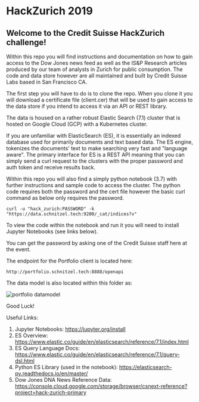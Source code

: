 # HackZurich 2019

##  Welcome to the Credit Suisse HackZurich challenge!  

Within this repo you will find instructions and documentation on how to 
gain access to the Dow Jones news feed as well as the IS&P Research articles 
produced by our team of analysts in Zurich for public consumption.  The code 
and data store however are all maintained and built by Credit Suisse Labs based in 
San Francisco CA.  

The first step you will have to do is to clone the repo.  When you 
clone it you will download a certificate file (client.cer) that will be used to gain access 
to the data store if you intend to access it via an API or REST library.  

The data is housed on a rather robust Elastic Search (7.1) cluster that is hosted 
on Google Cloud (GCP) with a Kubernetes cluster.    

If you are unfamiliar with ElasticSearch (ES), it is essentially an indexed database 
used for primarily documents and text based data.  The ES engine, tokenizes the documents' text to 
make searching very fast and "language aware".  The primary interface for ES is a REST API
meaning that you can simply send a curl request to the clusters with the proper password
and auth token and receive results back.  

Within this repo you will also find a simply python notebook (3.7) with further instructions and 
sample code to access the cluster.  The python code requires both the password and the cert file
however the basic curl command as below only requires the password.

```curl -u "hack_zurich:PASSWORD" -k "https://data.schnitzel.tech:9200/_cat/indices?v"```

To view the code within the notebook and run it you will need to install Jupyter Notebooks (see links 
below).

You can get the password by asking one of the Credit Suisse staff here at the event. 

The endpoint for the Portfolio client is located here:  

```http://portfolio.schnitzel.tech:8888/openapi```

The data model is also located within this folder as:  

![portfolio datamodel](portfolio_datamodel.png)

Good Luck!  



Useful Links:
1.  Jupyter Notebooks:  https://jupyter.org/install
2.  ES Overview:  https://www.elastic.co/guide/en/elasticsearch/reference/7.1/index.html
3.  ES Query Language Docs:  https://www.elastic.co/guide/en/elasticsearch/reference/7.1/query-dsl.html
4.  Python ES Library (used in the notebook):  https://elasticsearch-py.readthedocs.io/en/master/
5.  Dow Jones DNA News Reference Data: https://console.cloud.google.com/storage/browser/csnext-reference?project=hack-zurich-primary

